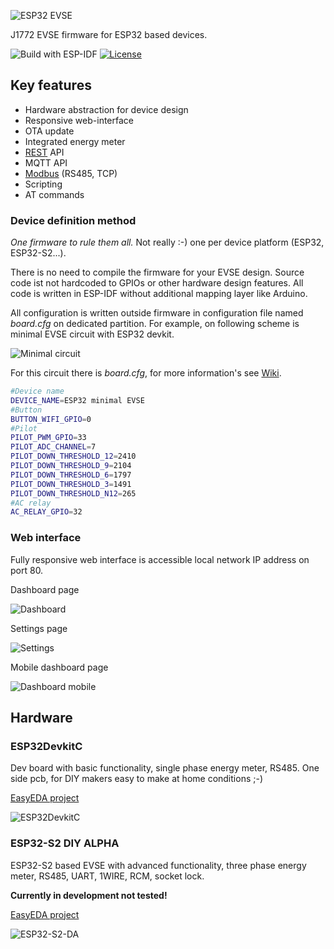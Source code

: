 ![ESP32 EVSE](https://github.com/dzurikmiroslav/esp32-evse/wiki/images/logo-full.svg)

J1772 EVSE firmware for ESP32 based devices.

![Build with ESP-IDF](https://github.com/dzurikmiroslav/esp32-evse/workflows/Build%20with%20ESP-IDF/badge.svg)
[![License](https://img.shields.io/github/license/dzurikmiroslav/esp32-evse.svg)](LICENSE.md)

## Key features
 - Hardware abstraction for device design
 - Responsive web-interface
 - OTA update
 - Integrated energy meter
 - [REST](https://github.com/dzurikmiroslav/esp32-evse/wiki/Rest) API
 - MQTT API
 - [Modbus](https://github.com/dzurikmiroslav/esp32-evse/wiki/Modbus) (RS485, TCP)
 - Scripting
 - AT commands

### Device definition method

_One firmware to rule them all._ Not really :-) one per device platform (ESP32, ESP32-S2...).

There is no need to compile the firmware for your EVSE design.
Source code ist not hardcoded to GPIOs or other hardware design features.
All code is written in ESP-IDF without additional mapping layer like Arduino.

All configuration is written outside firmware in configuration file named _board.cfg_ on dedicated partition.
For example, on following scheme is minimal EVSE circuit with ESP32 devkit.

![Minimal circuit](https://github.com/dzurikmiroslav/esp32-evse/wiki/images/minimal-circuit.png)

For this circuit there is _board.cfg_, for more information's see [Wiki](https://github.com/dzurikmiroslav/esp32-evse/wiki/Board-config).


```bash
#Device name
DEVICE_NAME=ESP32 minimal EVSE
#Button
BUTTON_WIFI_GPIO=0
#Pilot  
PILOT_PWM_GPIO=33
PILOT_ADC_CHANNEL=7
PILOT_DOWN_THRESHOLD_12=2410
PILOT_DOWN_THRESHOLD_9=2104
PILOT_DOWN_THRESHOLD_6=1797
PILOT_DOWN_THRESHOLD_3=1491
PILOT_DOWN_THRESHOLD_N12=265
#AC relay
AC_RELAY_GPIO=32
```

### Web interface

Fully responsive web interface is accessible local network IP address on port 80.

Dashboard page

![Dashboard](https://github.com/dzurikmiroslav/esp32-evse/wiki/images/web-dashboard.png) 

Settings page

![Settings](https://github.com/dzurikmiroslav/esp32-evse/wiki/images/web-settings.png)

Mobile dashboard page

![Dashboard mobile](https://github.com/dzurikmiroslav/esp32-evse/wiki/images/web-dashboard-mobile.png)

## Hardware

### ESP32DevkitC

Dev board with basic functionality, single phase energy meter, RS485. One side pcb, for DIY makers easy to make at home conditions ;-)

[EasyEDA project](https://oshwlab.com/dzurik.miroslav/esp32-devkit-evse)

![ESP32DevkitC](https://github.com/dzurikmiroslav/esp32-evse/wiki/images/esp32devkitc.jpg)

### ESP32-S2 DIY ALPHA

ESP32-S2 based EVSE with advanced functionality, three phase energy meter, RS485, UART, 1WIRE, RCM, socket lock.

**Currently in development not tested!**

[EasyEDA project](https://oshwlab.com/dzurik.miroslav/esp32s2-diy-evse)

![ESP32-S2-DA](https://github.com/dzurikmiroslav/esp32-evse/wiki/images/esp32s2da.png)

